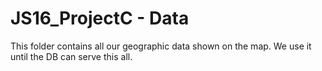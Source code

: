 # JS16_ProjectC - Data
This folder contains all our geographic data shown on the map. We use it until the DB can serve this all. 